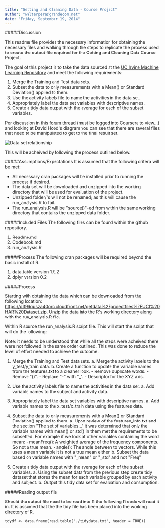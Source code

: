```yaml
---
title: "Getting and Cleaning Data - Course Project"
author: "walterpera@grandecom.net"
date: "Friday, September 19, 2014"
---
```


#####Discussion

This readme file provides the necessary information for obtaining the necessary files and walking through the steps to replicate the process used to create the output file required for the Getting and Cleaning Data Course Project.

The goal of this project is to take the data sourced at the [UC Irvine Machine Learning Repository](http://archive.ics.uci.edu/ml/index.html) and meet the following requirements:

1. Merge the Training and Test data sets.
2. Subset the data to only measurements with a Mean() or Standard Deviation() applied to them.
3. Use the activity labels file to name the activities in the data set.
4. Appropriately label the data set variables with descriptive names.
5. Create a tidy data output with the average for each of the subset variables.

Per discussion in this [forum thread](https://class.coursera.org/getdata-007/forum/thread?thread_id=49#comment-570) (must be logged into Coursera to view...) and looking at David Hood's diagram you can see that there are several files that need to be manipulated to get to the final result set. 

![](https://coursera-forum-screenshots.s3.amazonaws.com/ab/a2776024af11e4a69d5576f8bc8459/Slide2.png "Data set relationship")

This will be acheived by following the process outlined below.

#####Assumptions/Expectations
It is assumed that the following critera will be met:

* All necessary cran packages will be installed prior to running the process if desired.
* The data set will be downloaded and unzipped into the working directory that will be used for evaluation of the project.
* Unzipped folder/'s will not be renamed; as this will cause the run_analysis.R to fail.
* The run_analysis.R will be "source()"-ed from within the same working directory that contains the unzipped data folder.

#####Included Files
The following files can be found within the github repository.

1. Readme.md
2. Codebook.md
3. run_analysis.R

#####Process
The following cran packages will be required beyond the basic install of R.

1. data.table version 1.9.2
2. dplyr version 0.2

#####Process

Starting with obtaining the data which can be downloaded from the following location: https://d396qusza40orc.cloudfront.net/getdata%2Fprojectfiles%2FUCI%20HAR%20Dataset.zip. Unzip the data into the R's working directory along with the run_analysis.R file. 

Within R source the run_analysis.R script file.  This will start the script that will do the following: 

Note: it needs to be understood that while all the steps were acheived there were not followed in the same order outlined.  This was done to reduce the level of effort needed to achieve the outcome.

1. Merge the Training and Test data sets.
     a. Merge the activity labels to the y_test/y_train data.
     b. Create a function to update the variable names from the features.txt to a cleaner look.
          - Remove duplicate words.
          - Remove "()".
          - Replace "-" with "_".
          - Descriptor for the XYZ axis.


2. Use the activity labels file to name the activities in the data set.
     a. Add variable names to the subject and activity data.


3. Appropriately label the data set variables with descriptive names.
     a. Add variable names to the x_test/x_train data using the features data.


4. Subset the data to only measurements with a Mean() or Standard Deviation() applied to them.
     a. Upon review of the features_info.txt and the section "The set of variables..." it was determined that only the variable names with mean() or std() in them met the requirements to be subsetted. For example if we look at other variables containing the word mean:
          - meanFreq(): A weighted average of the frequency components. So not a true mean.
          - angle(): The angle between to vectors. While this uses a mean variable it is not a true mean either.
     b. Subset the data based on variable names with "_mean" or "_std" and not "Freq"


5. Create a tidy data output with the average for each of the subset variables.
     a. Using the subset data from the previous step create tidy dataset that stores the mean for each variable grouped by each activity and subject.
     b. Output this tidy data set for evaluation and consumption.

#####Reading output file

Should the output file need to be read into R the following R code will read it in. It is assumed that the the tidy file has been placed into the working directory of R.

```{r}
tdydf <- data.frame(read.table("./tidydata.txt", header = TRUE))
```


 
                                      

